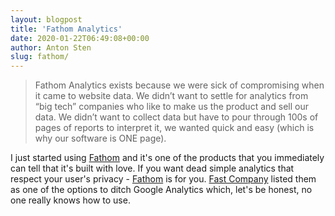 ```yaml
---
layout: blogpost
title: 'Fathom Analytics'
date: 2020-01-22T06:49:08+00:00
author: Anton Sten
slug: fathom/
---
```


>Fathom Analytics exists because we were sick of compromising when it came to website data. We didn’t want to settle for analytics from “big tech” companies who like to make us the product and sell our data. We didn’t want to collect data but have to pour through 100s of pages of reports to interpret it, we wanted quick and easy (which is why our software is ONE page).

I just started using [Fathom](https://usefathom.com/ref/ZTSEBE) and it's one of the products that you immediately can tell that it's built with love. If you want dead simple analytics that respect your user's privacy - [Fathom](https://usefathom.com/ref/ZTSEBE) is for you. [Fast Company](https://www.fastcompany.com/90300072/its-time-to-ditch-google-analytics) listed them as one of the options to ditch Google Analytics which, let's be honest, no one really knows how to use.

